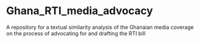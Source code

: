 # Ghana_RTI_media_advocacy
A repository for a textual similarity analysis of the Ghanaian media coverage on the process of advocating for and drafting the RTI bill
